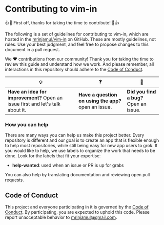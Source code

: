 # Contributing to vim-in

:+1::tada: First off, thanks for taking the time to contribute! :tada::+1:

The following is a set of guidelines for contributing to vim-in, which are hosted in the [mrinjamul/vim-in](https://github.com/mrinjamul/vim-in) on GitHub. These are mostly guidelines, not rules. Use your best judgment, and feel free to propose changes to this document in a pull request.

We :heart: contributions from our community! Thank you for taking the time to review this guide and understand how we work. And please remember, all interactions in this repository should adhere to the [Code of Conduct](CODE_OF_CONDUCT.md).

| :bulb:                                                                         | :question:                                           | :bug:                                  |
| ------------------------------------------------------------------------------ | ---------------------------------------------------- | -------------------------------------- |
| **Have an idea for improvement?** Open an issue first and let's talk about it. | **Have a question on using the app?** open an issue. | **Did you find a bug?** Open an issue. |

### How you can help

There are many ways you can help us make this project better. Every repository is different and our goal is to create an app that is flexible enough to help most repositories, while still being easy for new app users to grok. If you would like to help, we use labels to organize the work that needs to be done. Look for the labels that fit your expertise:

- **help-wanted**: used when an issue or PR is up for grabs

You can also help by translating documentation and reviewing open pull requests.

## Code of Conduct

This project and everyone participating in it is governed by the [Code of Conduct](CODE_OF_CONDUCT.md). By participating, you are expected to uphold this code. Please report unacceptable behavior to [mrinjamul@gmail.com](mailto:mrinjamul@gmail.com).
